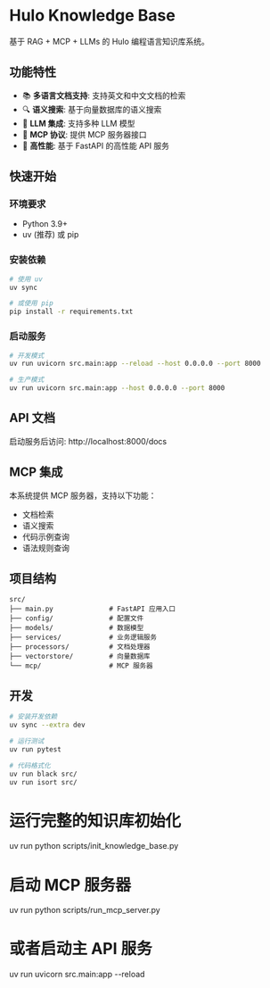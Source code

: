 # Hulo Knowledge Base

基于 RAG + MCP + LLMs 的 Hulo 编程语言知识库系统。

## 功能特性

- 📚 **多语言文档支持**: 支持英文和中文文档的检索
- 🔍 **语义搜索**: 基于向量数据库的语义搜索
- 🤖 **LLM 集成**: 支持多种 LLM 模型
- 🔌 **MCP 协议**: 提供 MCP 服务器接口
- 🚀 **高性能**: 基于 FastAPI 的高性能 API 服务

## 快速开始

### 环境要求

- Python 3.9+
- uv (推荐) 或 pip

### 安装依赖

```bash
# 使用 uv
uv sync

# 或使用 pip
pip install -r requirements.txt
```

### 启动服务

```bash
# 开发模式
uv run uvicorn src.main:app --reload --host 0.0.0.0 --port 8000

# 生产模式
uv run uvicorn src.main:app --host 0.0.0.0 --port 8000
```

## API 文档

启动服务后访问: http://localhost:8000/docs

## MCP 集成

本系统提供 MCP 服务器，支持以下功能：

- 文档检索
- 语义搜索
- 代码示例查询
- 语法规则查询

## 项目结构

```
src/
├── main.py              # FastAPI 应用入口
├── config/              # 配置文件
├── models/              # 数据模型
├── services/            # 业务逻辑服务
├── processors/          # 文档处理器
├── vectorstore/         # 向量数据库
└── mcp/                 # MCP 服务器
```

## 开发

```bash
# 安装开发依赖
uv sync --extra dev

# 运行测试
uv run pytest

# 代码格式化
uv run black src/
uv run isort src/
``` 

# 运行完整的知识库初始化

uv run python scripts/init_knowledge_base.py

# 启动 MCP 服务器

uv run python scripts/run_mcp_server.py

# 或者启动主 API 服务
uv run uvicorn src.main:app --reload